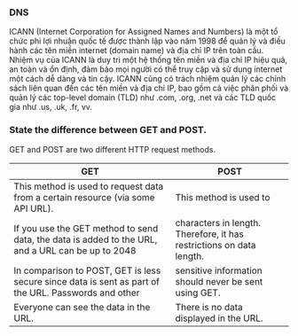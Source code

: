 ### DNS
ICANN (Internet Corporation for Assigned Names and Numbers) là một tổ chức phi lợi nhuận quốc tế được thành lập vào năm 1998 để quản lý và điều hành các tên miền internet (domain name) và địa chỉ IP trên toàn cầu. Nhiệm vụ của ICANN là duy trì một hệ thống tên miền và địa chỉ IP hiệu quả, an toàn và ổn định, đảm bảo mọi người có thể truy cập và sử dụng internet một cách dễ dàng và tin cậy. ICANN cũng có trách nhiệm quản lý các chính sách liên quan đến các tên miền và địa chỉ IP, bao gồm cả việc phân phối và quản lý các top-level domain (TLD) như .com, .org, .net và các TLD quốc gia như .us, .uk, .fr, vv.

### State the difference between GET and POST.
GET and POST are two different HTTP request methods.

|GET	| POST |
|---  |---   |
|This method is used to request data from a certain resource (via some API URL).	| This method is used to |send or write data to be processed to a specific resource (via some API URL).
|If you use the GET method to send data, the data is added to the URL, and a URL can be up to 2048 |characters in length. Therefore, it has restrictions on data length.	| It does not impose such limitations.|
|In comparison to POST, GET is less secure since data is sent as part of the URL. Passwords and other |sensitive information should never be sent using GET.	| It is a little safer to use POST than GET because the parameters are not saved in the browser history or the web server logs.|
|Everyone can see the data in the URL.	| There is no data displayed in the URL.|

